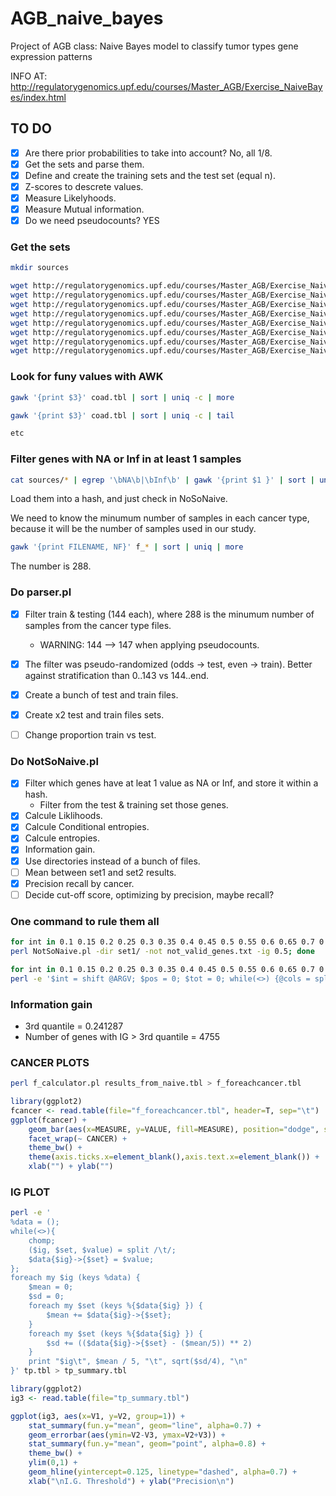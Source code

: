 # AGB_naive_bayes
Project of AGB class: Naive Bayes model to classify tumor types gene expression patterns

INFO AT: http://regulatorygenomics.upf.edu/courses/Master_AGB/Exercise_NaiveBayes/index.html

## TO DO
- [x] Are there prior probabilities to take into account? No, all 1/8.
- [x] Get the sets and parse them.
- [x] Define and create the training sets and the test set (equal n).
- [x] Z-scores to descrete values.
- [x] Measure Likelyhoods.
- [x] Measure Mutual information.
- [x] Do we need pseudocounts? YES

### Get the sets
```bash
mkdir sources

wget http://regulatorygenomics.upf.edu/courses/Master_AGB/Exercise_NaiveBayes/brca_gene_zscore_full-filtered.txt -O ./sources/brca.tbl && \
wget http://regulatorygenomics.upf.edu/courses/Master_AGB/Exercise_NaiveBayes/coad_gene_zscore_full-filtered.txt -O ./sources/coad.tbl && \
wget http://regulatorygenomics.upf.edu/courses/Master_AGB/Exercise_NaiveBayes/hnsc_gene_zscore_full-filtered.txt -O ./sources/hnsc.tbl && \
wget http://regulatorygenomics.upf.edu/courses/Master_AGB/Exercise_NaiveBayes/kirc_gene_zscore_full-filtered.txt -O ./sources/kric.tbl && \
wget http://regulatorygenomics.upf.edu/courses/Master_AGB/Exercise_NaiveBayes/luad_gene_zscore_full-filtered.txt -O ./sources/luad.tbl && \
wget http://regulatorygenomics.upf.edu/courses/Master_AGB/Exercise_NaiveBayes/lusc_gene_zscore_full-filtered.txt -O ./sources/lusc.tbl && \
wget http://regulatorygenomics.upf.edu/courses/Master_AGB/Exercise_NaiveBayes/prad_gene_zscore_full-filtered.txt -O ./sources/prad.tbl && \
wget http://regulatorygenomics.upf.edu/courses/Master_AGB/Exercise_NaiveBayes/thca_gene_zscore_full-filtered.txt -O ./sources/thca.tbl

```
### Look for funy values with AWK
```bash
gawk '{print $3}' coad.tbl | sort | uniq -c | more

gawk '{print $3}' coad.tbl | sort | uniq -c | tail

etc


```
### Filter genes with NA or Inf in at least 1 samples
```bash
cat sources/* | egrep '\bNA\b|\bInf\b' | gawk '{print $1 }' | sort | uniq > not_valid_genes.txt

```
Load them into a hash, and just check in NoSoNaive.

We need to know the minumum number of samples in each cancer type, because it will be the number of samples used in our study.

```bash
gawk '{print FILENAME, NF}' f_* | sort | uniq | more

```
The number is 288.


### Do parser.pl
- [x] Filter train & testing (144 each), where 288 is the minumum number of samples from the cancer type files.
    - WARNING: 144 --> 147 when applying pseudocounts.

- [x] The filter was pseudo-randomized (odds -> test, even -> train). Better against stratification than 0..143 vs 144..end.
- [x] Create a bunch of test and train files.
- [x] Create x2 test and train files sets.
- [ ] Change proportion train vs test.

### Do NotSoNaive.pl
- [x] Filter which genes have at leat 1 value as NA or Inf, and store it within a hash.
    - Filter from the test & training set those genes.
- [x] Calcule Liklihoods.
- [x] Calcule Conditional entropies.
- [x] Calcule entropies.
- [x] Information gain.
- [x] Use directories instead of a bunch of files.
- [ ] Mean between set1 and set2 results.
- [x] Precision recall by cancer.
- [ ] Decide cut-off score, optimizing by precision, maybe recall?

### One command to rule them all

```bash
for int in 0.1 0.15 0.2 0.25 0.3 0.35 0.4 0.45 0.5 0.55 0.6 0.65 0.7 0.75 0.8 0.85 0.9 0.95 1; do \
perl NotSoNaive.pl -dir set1/ -not not_valid_genes.txt -ig 0.5; done

for int in 0.1 0.15 0.2 0.25 0.3 0.35 0.4 0.45 0.5 0.55 0.6 0.65 0.7 0.75 0.8 0.85 0.9 0.95 1; do \
perl -e '$int = shift @ARGV; $pos = 0; $tot = 0; while(<>) {@cols = split /\t/; if ($cols[1] eq $cols[2]) {$pos++; $tot++;} else {$tot++; }} print "$int\t", $pos / $tot, "\n";' "$int" results_${int}.tbl >> tp.tbl; done
```

### Information gain
* 3rd quantile = 0.241287
* Number of genes with IG > 3rd quantile = 4755


### CANCER PLOTS

```bash
perl f_calculator.pl results_from_naive.tbl > f_foreachcancer.tbl
```

```r
library(ggplot2)
fcancer <- read.table(file="f_foreachcancer.tbl", header=T, sep="\t")
ggplot(fcancer) +
    geom_bar(aes(x=MEASURE, y=VALUE, fill=MEASURE), position="dodge", stat="identity") +
    facet_wrap(~ CANCER) +
    theme_bw() +
    theme(axis.ticks.x=element_blank(),axis.text.x=element_blank()) +
    xlab("") + ylab("")
```


### IG PLOT
```bash
perl -e '
%data = ();
while(<>){
    chomp;
    ($ig, $set, $value) = split /\t/;
    $data{$ig}->{$set} = $value;
};
foreach my $ig (keys %data) {
    $mean = 0;
    $sd = 0;
    foreach my $set (keys %{$data{$ig} }) {
        $mean += $data{$ig}->{$set};
    }
    foreach my $set (keys %{$data{$ig} }) {
        $sd += (($data{$ig}->{$set} - ($mean/5)) ** 2)
    }     
    print "$ig\t", $mean / 5, "\t", sqrt($sd/4), "\n"
}' tp.tbl > tp_summary.tbl
```


```r
library(ggplot2)
ig3 <- read.table(file="tp_summary.tbl")

ggplot(ig3, aes(x=V1, y=V2, group=1)) +
    stat_summary(fun.y="mean", geom="line", alpha=0.7) +
    geom_errorbar(aes(ymin=V2-V3, ymax=V2+V3)) +
    stat_summary(fun.y="mean", geom="point", alpha=0.8) +
    theme_bw() +
    ylim(0,1) +
    geom_hline(yintercept=0.125, linetype="dashed", alpha=0.7) +
    xlab("\nI.G. Threshold") + ylab("Precision\n")
```
